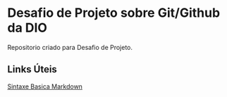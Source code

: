 # Desafio de Projeto sobre Git/Github da DIO
Repositorio criado para Desafio de Projeto.

## Links Úteis
[Sintaxe Basica Markdown](https://www.markdownguide.org/basic-syntax/)
